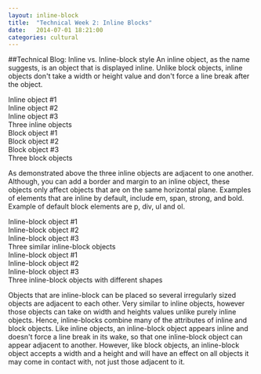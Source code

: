 ```yaml
---
layout: inline-block
title:  "Technical Week 2: Inline Blocks"
date:   2014-07-01 18:21:00
categories: cultural
---
```


##Technical Blog: Inline vs. Inline-block style
An inline object, as the name suggests, is an object that is displayed inline. Unlike block objects, inline objects don't take a width or height value and don't force a line break after the object.

<div class="diagram"> 
	<div class="inline">Inline object #1</div> 
	<div class="inline">Inline object #2</div> 
	<div class="inline">Inline object #3</div>
</div>
<div class="caption"> Three inline objects</div>

<div class="diagram">
	<div class="block">Block object #1</div> 
	<div class="block">Block object #2</div> 
	<div class="block">Block object #3</div>
</div>
<div class="caption">Three block objects</div>

As demonstrated above the three inline objects are adjacent to one another. Although, you can add a border and margin to an inline object, these objects only affect objects that are on the same horizontal plane. Examples of elements that are inline by default, include em, span, strong, and bold. Example of default block elements are p, div, ul and ol.

<div class="diagram">
	<div class="inline-block">Inline-block object #1</div>
	<div class="inline-block">Inline-block object #2</div>
	<div class="inline-block">Inline-block object #3</div>
</div>
<div class="caption">Three similar inline-block objects</div>

<div class="diagram">
	<div class="inline_high">Inline-block object #1</div>
	<div class="inline_fat">Inline-block object #2</div>
	<div class="inline_low">Inline-block object #3</div>
</div>
<div class="caption">Three inline-block objects with different shapes</div>

Objects that are inline-block can be placed so several irregularly sized objects are adjacent to each other. Very similar to inline objects, however those objects can take on width and heights values unlike purely inline objects. Hence, inline-blocks combine many of the attributes of inline and block objects. Like inline objects, an inline-block object appears inline and doesn't force a line break in its wake, so that one inline-block object can appear adjacent to another. However, like block objects, an inline-block object accepts a width and a height and will have an effect on all objects it may come in contact with, not just those adjacent to it.

